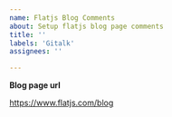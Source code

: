 ```yaml
---
name: Flatjs Blog Comments
about: Setup flatjs blog page comments
title: ''
labels: 'Gitalk'
assignees: ''

---
```


**Blog page url**

https://www.flatjs.com/blog